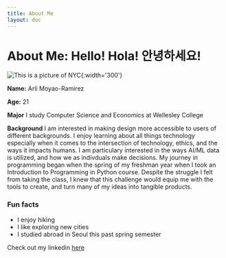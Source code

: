 ```yaml
---
title: About Me
layout: doc
---
```

# About Me: Hello! Hola! 안녕하세요!

![This is a picture of NYC ](assets/images/arli-picture.jpg){:width='300'}

**Name:** Arli Moyao-Ramirez

**Age:** 21

**Major** I study Computer Science and Economics at Wellesley College


**Background** I am interested in making design more accessible to users of different backgrounds. I enjoy learning about all things technology especially when it comes to the intersection of technology, ethics, and the ways it impacts humans. I am particulary interested in the ways AI/ML data is utilized, and how we as indivduals make decisions. My journey in programming began when the spring of my freshman year when I took an Introduction to Programming in Python course. Despite the struggle I felt from taking the class, I knew that this challenge would equip me with the tools to create, and turn many of my ideas into tangible products.
 

### Fun facts 

- I enjoy hiking
- I like exploring new cities
- I studied abroad in Seoul this past spring semester
  

Check out my linkedin [here](www.linkedin.com/in/arli118) 





